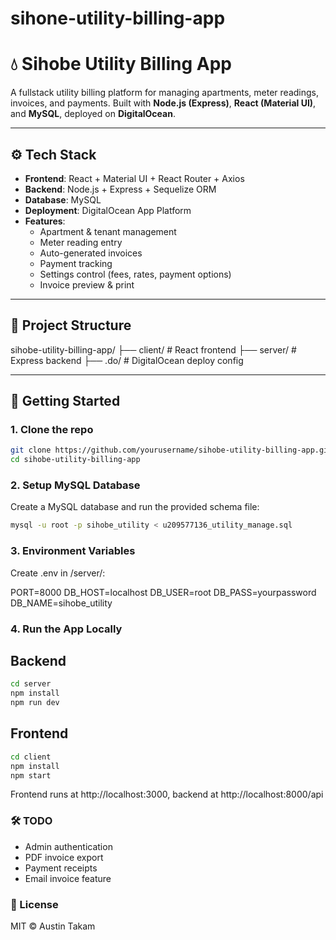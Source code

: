 # sihone-utility-billing-app
# 💧 Sihobe Utility Billing App

A fullstack utility billing platform for managing apartments, meter readings, invoices, and payments. Built with **Node.js (Express)**, **React (Material UI)**, and **MySQL**, deployed on **DigitalOcean**.

---

## ⚙️ Tech Stack

- **Frontend**: React + Material UI + React Router + Axios
- **Backend**: Node.js + Express + Sequelize ORM
- **Database**: MySQL
- **Deployment**: DigitalOcean App Platform
- **Features**:
  - Apartment & tenant management
  - Meter reading entry
  - Auto-generated invoices
  - Payment tracking
  - Settings control (fees, rates, payment options)
  - Invoice preview & print

---

## 📁 Project Structure

sihobe-utility-billing-app/
├── client/ # React frontend
├── server/ # Express backend
├── .do/ # DigitalOcean deploy config


---

## 🚀 Getting Started

### 1. Clone the repo

```bash
git clone https://github.com/yourusername/sihobe-utility-billing-app.git
cd sihobe-utility-billing-app
```

### 2. Setup MySQL Database
Create a MySQL database and run the provided schema file:

```bash
mysql -u root -p sihobe_utility < u209577136_utility_manage.sql
```

### 3. Environment Variables
Create .env in /server/:

PORT=8000
DB_HOST=localhost
DB_USER=root
DB_PASS=yourpassword
DB_NAME=sihobe_utility


### 4. Run the App Locally
## Backend
```bash
cd server
npm install
npm run dev
```

## Frontend
```bash
cd client
npm install
npm start
```

Frontend runs at http://localhost:3000, backend at http://localhost:8000/api

### 🛠 TODO
- Admin authentication
- PDF invoice export
- Payment receipts
- Email invoice feature

### 📄 License
MIT © Austin Takam
